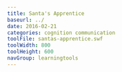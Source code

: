 ```yaml
---
title: Santa's Apprentice
baseurl: ../
date: 2016-02-21
categories: cognition communication
toolFile: santas-apprentice.swf
toolWidth: 800
toolHeight: 600
navGroup: learningtools
---
```

